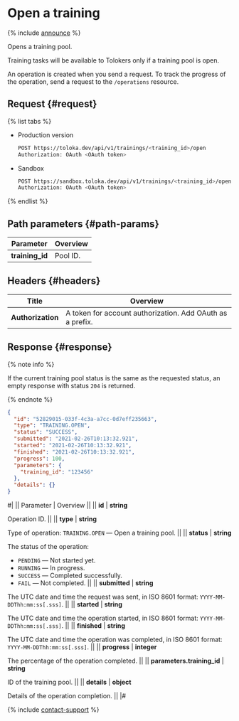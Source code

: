 # Open a training

{% include [announce](../_includes/announce.md) %}

Opens a training pool.

Training tasks will be available to Tolokers only if a training pool is open.

An operation is created when you send a request. To track the progress of the operation, send a request to the `/operations` resource.

## Request {#request}

{% list tabs %}

- Production version

    ```bash
    POST https://toloka.dev/api/v1/trainings/<training_id>/open
    Authorization: OAuth <OAuth token>
    ```

- Sandbox

    ```bash
    POST https://sandbox.toloka.dev/api/v1/trainings/<training_id>/open
    Authorization: OAuth <OAuth token>
    ```

{% endlist %}

## Path parameters {#path-params}

Parameter | Overview
----- | -----
**training_id** | Pool ID.

## Headers {#headers}

Title | Overview
----- | -----
**Authorization** | A token for account authorization. Add OAuth as a prefix.

## Response {#response}

{% note info %}

If the current training pool status is the same as the requested status, an empty response with status `204` is returned.

{% endnote %}

```json
{
  "id": "52829015-033f-4c3a-a7cc-0d7eff235663",
  "type": "TRAINING.OPEN",
  "status": "SUCCESS",
  "submitted": "2021-02-26T10:13:32.921",
  "started": "2021-02-26T10:13:32.921",
  "finished": "2021-02-26T10:13:32.921",
  "progress": 100,
  "parameters": {
    "training_id": "123456"
  },
  "details": {}
}
```

#|
|| Parameter | Overview ||
|| **id** | **string**

Operation ID. ||
|| **type** | **string**

Type of operation: `TRAINING.OPEN` — Open a training pool. ||
|| **status** | **string**

The status of the operation:

- `PENDING` — Not started yet.
- `RUNNING` — In progress.
- `SUCCESS` — Completed successfully.
- `FAIL` — Not completed. ||
|| **submitted** | **string**

The UTC date and time the request was sent, in ISO 8601 format: `YYYY-MM-DDThh:mm:ss[.sss]`. ||
|| **started** | **string**

The UTC date and time the operation started, in ISO 8601 format: `YYYY-MM-DDThh:mm:ss[.sss]`. ||
|| **finished** | **string**

The UTC date and time the operation was completed, in ISO 8601 format: `YYYY-MM-DDThh:mm:ss[.sss]`. ||
|| **progress** | **integer**

The percentage of the operation completed. ||
|| **parameters.training_id** | **string**

ID of the training pool. ||
|| **details** | **object**

Details of the operation completion. ||
|#

{% include [contact-support](../../guide/_includes/contact-support.md) %}